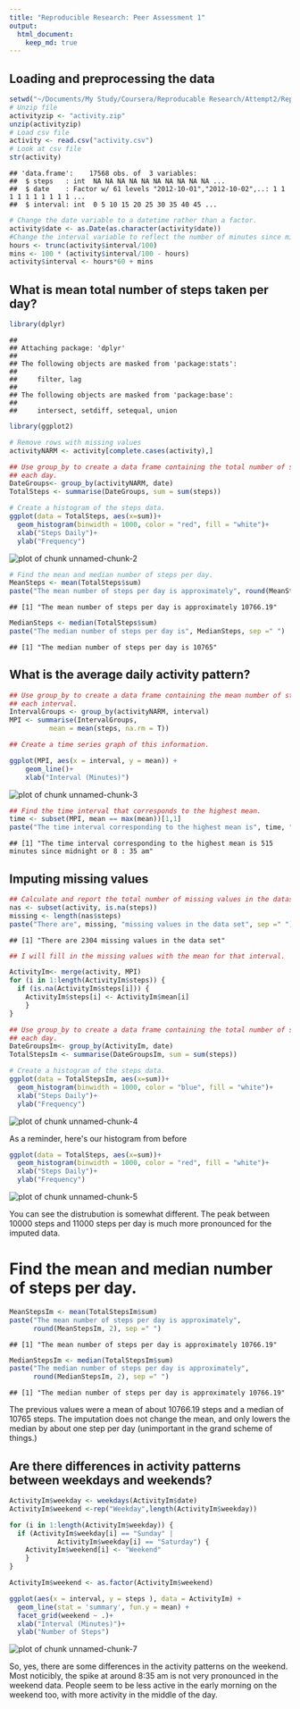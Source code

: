 ```yaml
---
title: "Reproducible Research: Peer Assessment 1"
output: 
  html_document:
    keep_md: true
---
```



## Loading and preprocessing the data

```r
setwd("~/Documents/My Study/Coursera/Reproducable Research/Attempt2/RepData_PeerAssessment1")
# Unzip file
activityzip <- "activity.zip"
unzip(activityzip)
# Load csv file
activity <- read.csv("activity.csv")
# Look at csv file
str(activity)
```

```
## 'data.frame':	17568 obs. of  3 variables:
##  $ steps   : int  NA NA NA NA NA NA NA NA NA NA ...
##  $ date    : Factor w/ 61 levels "2012-10-01","2012-10-02",..: 1 1 1 1 1 1 1 1 1 1 ...
##  $ interval: int  0 5 10 15 20 25 30 35 40 45 ...
```

```r
# Change the date variable to a datetime rather than a factor. 
activity$date <- as.Date(as.character(activity$date))
#Change the interval variable to reflect the number of minutes since midnight.
hours <- trunc(activity$interval/100)
mins <- 100 * (activity$interval/100 - hours)
activity$interval <- hours*60 + mins
```


## What is mean total number of steps taken per day?

```r
library(dplyr)
```

```
## 
## Attaching package: 'dplyr'
## 
## The following objects are masked from 'package:stats':
## 
##     filter, lag
## 
## The following objects are masked from 'package:base':
## 
##     intersect, setdiff, setequal, union
```

```r
library(ggplot2)

# Remove rows with missing values
activityNARM <- activity[complete.cases(activity),]

## Use group_by to create a data frame containing the total number of steps for 
## each day. 
DateGroups<- group_by(activityNARM, date)
TotalSteps <- summarise(DateGroups, sum = sum(steps))

# Create a histogram of the steps data.
ggplot(data = TotalSteps, aes(x=sum))+
  geom_histogram(binwidth = 1000, color = "red", fill = "white")+
  xlab("Steps Daily")+
  ylab("Frequency")
```

![plot of chunk unnamed-chunk-2](figure/unnamed-chunk-2.png) 

```r
# Find the mean and median number of steps per day.
MeanSteps <- mean(TotalSteps$sum)
paste("The mean number of steps per day is approximately", round(MeanSteps, 2), sep =" ")
```

```
## [1] "The mean number of steps per day is approximately 10766.19"
```

```r
MedianSteps <- median(TotalSteps$sum)
paste("The median number of steps per day is", MedianSteps, sep =" ")
```

```
## [1] "The median number of steps per day is 10765"
```


## What is the average daily activity pattern?

```r
## Use group_by to create a data frame containing the mean number of steps for 
## each interval.
IntervalGroups <- group_by(activityNARM, interval)
MPI <- summarise(IntervalGroups,
          mean = mean(steps, na.rm = T))

## Create a time series graph of this information. 

ggplot(MPI, aes(x = interval, y = mean)) +
    geom_line()+
    xlab("Interval (Minutes)")
```

![plot of chunk unnamed-chunk-3](figure/unnamed-chunk-3.png) 

```r
## Find the time interval that corresponds to the highest mean. 
time <- subset(MPI, mean == max(mean))[1,1]
paste("The time interval corresponding to the highest mean is", time, "minutes since midnight or", trunc(time/60),":",time-trunc(time/60)*60, "am", sep =" ")
```

```
## [1] "The time interval corresponding to the highest mean is 515 minutes since midnight or 8 : 35 am"
```


## Imputing missing values


```r
## Calculate and report the total number of missing values in the dataset.
nas <- subset(activity, is.na(steps))
missing <- length(nas$steps)
paste("There are", missing, "missing values in the data set", sep =" ")
```

```
## [1] "There are 2304 missing values in the data set"
```

```r
## I will fill in the missing values with the mean for that interval. 

ActivityIm<- merge(activity, MPI)
for (i in 1:length(ActivityIm$steps)) {
  if (is.na(ActivityIm$steps[i])) {
    ActivityIm$steps[i] <- ActivityIm$mean[i]
    }
}

## Use group_by to create a data frame containing the total number of steps for 
## each day. 
DateGroupsIm<- group_by(ActivityIm, date)
TotalStepsIm <- summarise(DateGroupsIm, sum = sum(steps))

# Create a histogram of the steps data.
ggplot(data = TotalStepsIm, aes(x=sum))+
  geom_histogram(binwidth = 1000, color = "blue", fill = "white")+
  xlab("Steps Daily")+
  ylab("Frequency")
```

![plot of chunk unnamed-chunk-4](figure/unnamed-chunk-4.png) 

As a reminder, here's our histogram from before


```r
ggplot(data = TotalSteps, aes(x=sum))+
  geom_histogram(binwidth = 1000, color = "red", fill = "white")+
  xlab("Steps Daily")+
  ylab("Frequency")
```

![plot of chunk unnamed-chunk-5](figure/unnamed-chunk-5.png) 

You can see the distrubution is somewhat different. The peak between 10000 steps and 11000 steps per day is much more pronounced for the imputed data. 

# Find the mean and median number of steps per day.

```r
MeanStepsIm <- mean(TotalStepsIm$sum)
paste("The mean number of steps per day is approximately", 
      round(MeanStepsIm, 2), sep =" ")
```

```
## [1] "The mean number of steps per day is approximately 10766.19"
```

```r
MedianStepsIm <- median(TotalStepsIm$sum)
paste("The median number of steps per day is approximately", 
      round(MedianStepsIm, 2), sep =" ")
```

```
## [1] "The median number of steps per day is approximately 10766.19"
```

The previous values were a mean of about 10766.19 steps and a median of 10765 steps. The imputation does not change the mean, and only lowers the median by about one step per day (unimportant in the grand scheme of things.)


## Are there differences in activity patterns between weekdays and weekends?

```r
ActivityIm$weekday <- weekdays(ActivityIm$date)
ActivityIm$weekend <-rep("Weekday",length(ActivityIm$weekday))

for (i in 1:length(ActivityIm$weekday)) {
  if (ActivityIm$weekday[i] == "Sunday" | 
            ActivityIm$weekday[i] == "Saturday") {
    ActivityIm$weekend[i] <- "Weekend"
    }
}

ActivityIm$weekend <- as.factor(ActivityIm$weekend)

ggplot(aes(x = interval, y = steps ), data = ActivityIm) +
  geom_line(stat = 'summary', fun.y = mean) +
  facet_grid(weekend ~ .)+
  xlab("Interval (Minutes)")+
  ylab("Number of Steps")
```

![plot of chunk unnamed-chunk-7](figure/unnamed-chunk-7.png) 

So, yes, there are some differences in the activity patterns on the weekend. Most noticibly, the spike at around 8:35 am is not very pronounced in the weekend data. People seem to be less active in the early morning on the weekend too, with more activity in the middle of the day. 
